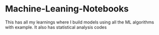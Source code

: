 # Machine-Leaning-Notebooks

This has all my learnings where I build models using all the ML algorithms with example.
It also has statistical analysis codes
